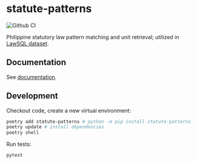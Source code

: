 # statute-patterns

![Github CI](https://github.com/justmars/statute-patterns/actions/workflows/main.yml/badge.svg)

Philippine statutory law pattern matching and unit retrieval; utilized in [LawSQL dataset](https://lawsql.com).

## Documentation

See [documentation](https://justmars.github.io/statute-patterns).

## Development

Checkout code, create a new virtual environment:

```sh
poetry add statute-patterns # python -m pip install statute-patterns
poetry update # install dependencies
poetry shell
```

Run tests:

```sh
pytest
```
